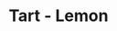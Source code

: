 ---
title: Tart - Lemon
price: $41.46
description: Morbi non lectus. Aliquam sit amet diam in magna bibendum imperdiet. Nullam orci pede, venenatis non, sodales sed, tincidunt eu, felis.
image: https://dummyimage.com/100x250.png/dddddd/000000
---